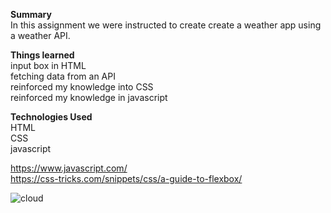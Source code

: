  <strong>Summary</strong><br/>
In this assignment we were instructed to create create a weather app using a weather API.   

<strong>Things learned</strong><br/>
input box in HTML<br/>
fetching data from an API<br/>
reinforced my knowledge into CSS<br/>
reinforced my knowledge in javascript<br/>

<strong>Technologies Used</strong><br/>
HTML<br/>
CSS<br/>
javascript<br/>

https://www.javascript.com/ <br/>
https://css-tricks.com/snippets/css/a-guide-to-flexbox/

![cloud](https://user-images.githubusercontent.com/44300521/49692891-dc6f0500-fb32-11e8-9cb7-fd776194b46c.gif)
